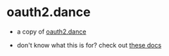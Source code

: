 # oauth2.dance

- a copy of [oauth2.dance](https://web.archive.org/web/20240325044835/https://oauth2.dance/)

- don't know what this is for? check out [these docs](https://github.com/jtof-dev/dotfiles/tree/main/crossPlatform#aerc)
